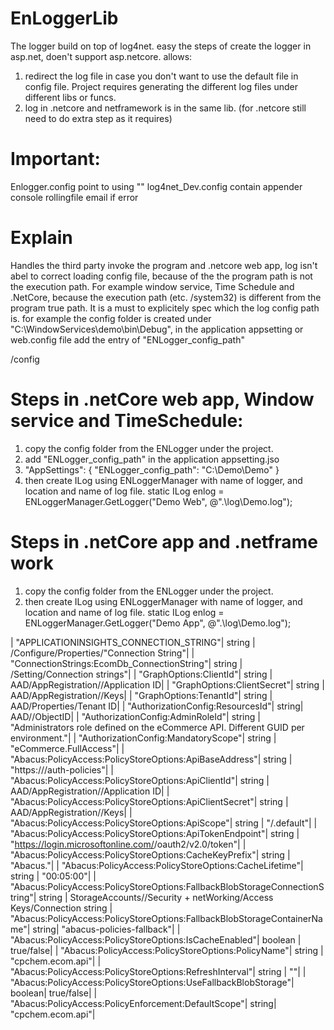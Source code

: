 # EnLoggerLib
The logger build on top of log4net. easy the steps of create the logger in asp.net, doen't support asp.netcore.
allows:
1. redirect the log file in case you don't want to use the default file in config file. Project requires generating the different log files under different libs or funcs.
2. log in .netcore and netframework is in the same lib. (for .netcore still need to do extra step as it requires)


# Important: 

Enlogger.config point to using 
"<add key="log4netconfig_dev" value ="log4net_Dev.config"/>"
log4net_Dev.config contain appender
console
rollingfile
email if error



# Explain 
Handles the third party invoke the program and .netcore web app, log isn't abel to correct loading config file, because of the the program path is not the execution path. 
For example window service, Time Schedule and .NetCore, because the execution path (etc. /system32) is different from the program true path.
It is a must to explicitely spec which the log config path is.
for example the config folder is created under "C:\WindowServices\demo\bin\Debug\", in the application appsetting or web.config file add the entry of "ENLogger_config_path"

  <appSettings>
    <add key="ENLogger_config_path" value="C:\WindowServices\demo\bin\Debug\" />
  </appSettings>
/config

# Steps in .netCore web app, Window service and TimeSchedule:

1. copy the config folder from the ENLogger under the project.
2. add "ENLogger_config_path" in the application appsetting.jso 
3.   "AppSettings": {
    "ENLogger_config_path": "C:\\Demo\\Demo"
  }
3. then create ILog using ENLoggerManager with name of logger, and location and name of log file.
static ILog enlog = ENLoggerManager.GetLogger("Demo Web", @".\log\Demo.log");

# Steps in .netCore app and .netframe work 

1. copy the config folder from the ENLogger under the project.
3. then create ILog using ENLoggerManager with name of logger, and location and name of log file.
static ILog enlog = ENLoggerManager.GetLogger("Demo App", @".\log\Demo.log");

|  "APPLICATIONINSIGHTS_CONNECTION_STRING"|  string | <appInsight>/Configure/Properties/"Connection String"|
|  "ConnectionStrings:EcomDb_ConnectionString"| string | <azSql>/Setting/Connection strings"|
|  "GraphOptions:ClientId"| string | AAD/AppRegistration/<App>/Application ID|
|  "GraphOptions:ClientSecret"| string | AAD/AppRegistration/<AppName>/Keys|
|  "GraphOptions:TenantId"| string | AAD/Properties/Tenant ID|
|  "AuthorizationConfig:ResourcesId"| string| AAD/<App>/ObjectID|
|  "AuthorizationConfig:AdminRoleId"| string | "Administrators role defined on the eCommerce API. Different GUID per environment."|
|  "AuthorizationConfig:MandatoryScope"| string | "eCommerce.FullAccess"|
|  "Abacus:PolicyAccess:PolicyStoreOptions:ApiBaseAddress"| string | "https://<APIM Hostname>/auth-policies"|
|  "Abacus:PolicyAccess:PolicyStoreOptions:ApiClientId"| string | AAD/AppRegistration/<App>/Application ID|
|  "Abacus:PolicyAccess:PolicyStoreOptions:ApiClientSecret"| string | AAD/AppRegistration/<AppName>/Keys|
|  "Abacus:PolicyAccess:PolicyStoreOptions:ApiScope"| string | "<App ID URI>/.default"|
|  "Abacus:PolicyAccess:PolicyStoreOptions:ApiTokenEndpoint"| string | "https://login.microsoftonline.com/<tenantID>/oauth2/v2.0/token"|
|  "Abacus:PolicyAccess:PolicyStoreOptions:CacheKeyPrefix"| string | "Abacus."|
|  "Abacus:PolicyAccess:PolicyStoreOptions:CacheLifetime"| string | "00:05:00"|
|  "Abacus:PolicyAccess:PolicyStoreOptions:FallbackBlobStorageConnectionString"| string | StorageAccounts/<Storage>/Security + netWorking/Access Keys/Connection string
|  "Abacus:PolicyAccess:PolicyStoreOptions:FallbackBlobStorageContainerName"| string| "abacus-policies-fallback"|
|  "Abacus:PolicyAccess:PolicyStoreOptions:IsCacheEnabled"| boolean | true/false|
|  "Abacus:PolicyAccess:PolicyStoreOptions:PolicyName"| string | "cpchem.ecom.api"|
|  "Abacus:PolicyAccess:PolicyStoreOptions:RefreshInterval"| string | ""|
|  "Abacus:PolicyAccess:PolicyStoreOptions:UseFallbackBlobStorage"| boolean| true/false|
|  "Abacus:PolicyAccess:PolicyEnforcement:DefaultScope"| string| "cpchem.ecom.api"|
